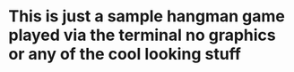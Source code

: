# This is just a sample hangman game played via the terminal no graphics or any of the cool looking stuff
